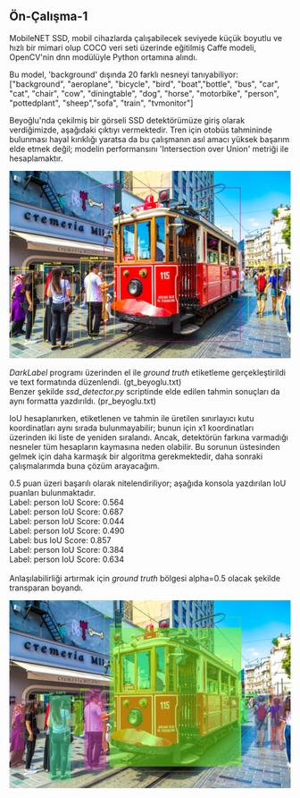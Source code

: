 ## Ön-Çalışma-1

MobileNET SSD, mobil cihazlarda çalışabilecek seviyede küçük boyutlu ve hızlı bir mimari olup COCO veri seti üzerinde eğitilmiş Caffe modeli, OpenCV'nin dnn modülüyle Python ortamına alındı.

Bu model, 'background' dışında 20 farklı nesneyi tanıyabiliyor: <br>
["background", "aeroplane", "bicycle", "bird", "boat","bottle", "bus", "car", "cat", "chair", "cow", "diningtable",	"dog", "horse", "motorbike", "person", "pottedplant", "sheep","sofa", "train", "tvmonitor"]

Beyoğlu'nda çekilmiş bir görseli SSD detektörümüze giriş olarak verdiğimizde, aşağıdaki çıktıyı vermektedir. Tren için otobüs tahmininde bulunması hayal kırıklığı yaratsa da bu çalışmanın asıl amacı yüksek başarım elde etmek değil; modelin performansını 'Intersection over Union' metriği ile hesaplamaktır.
<p align="center">
  <img src="https://github.com/001honi/cv-pre-works/blob/main/work-1/images/beyoglu_out.jpg" />
</p>  

_DarkLabel_ programı üzerinden el ile _ground truth_ etiketleme gerçekleştirildi ve text formatında düzenlendi. (gt_beyoglu.txt) <br>
Benzer şekilde _ssd_detector.py_ scriptinde elde edilen tahmin sonuçları da aynı formatta yazdırıldı. (pr_beyoglu.txt) <br>

IoU hesaplanırken, etiketlenen ve tahmin ile üretilen sınırlayıcı kutu koordinatları aynı sırada bulunmayabilir; bunun için x1 koordinatları üzerinden iki liste de yeniden sıralandı. Ancak, detektörün farkına varmadığı nesneler tüm hesapların kaymasına neden olabilir. Bu sorunun üstesinden gelmek için daha karmaşık bir algoritma gerekmektedir, daha sonraki çalışmalarımda buna çözüm arayacağım.

0.5 puan üzeri başarılı olarak nitelendiriliyor; aşağıda konsola yazdırılan IoU puanları bulunmaktadır. <br>
Label: person     IoU Score: 0.564<br>
Label: person     IoU Score: 0.687<br>
Label: person     IoU Score: 0.044<br>
Label: person     IoU Score: 0.490<br>
Label: bus        IoU Score: 0.857<br>
Label: person     IoU Score: 0.384<br>
Label: person     IoU Score: 0.634<br>
<br>
Anlaşılabilirliği artırmak için _ground truth_ bölgesi alpha=0.5 olacak şekilde transparan boyandı.
<p align="center">
  <img src="https://github.com/001honi/cv-pre-works/blob/main/work-1/images/beyoglu_iou.jpg" />
</p> 
